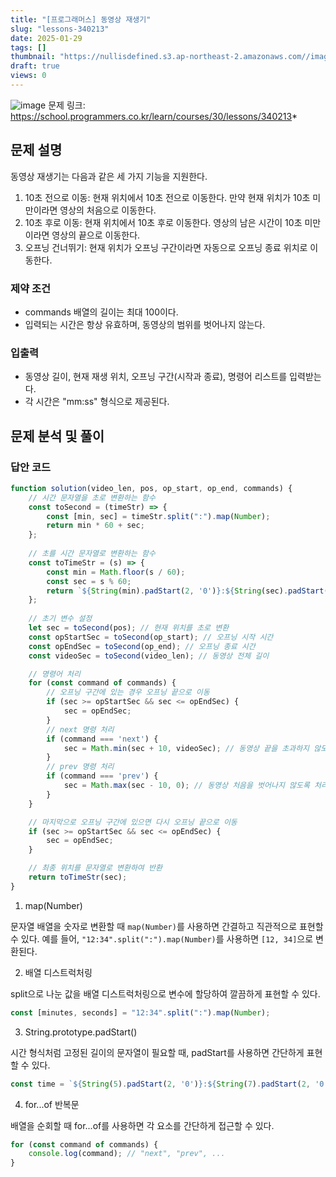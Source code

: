 ```yaml
---
title: "[프로그래머스] 동영상 재생기"
slug: "lessons-340213"
date: 2025-01-29
tags: []
thumbnail: "https://nullisdefined.s3.ap-northeast-2.amazonaws.com//images/9da43d23144a48a883255434f24e1628.png"
draft: true
views: 0
---
```

![image](https://nullisdefined.s3.ap-northeast-2.amazonaws.com//images/9da43d23144a48a883255434f24e1628.png)
문제 링크: https://school.programmers.co.kr/learn/courses/30/lessons/340213*

## 문제 설명

동영상 재생기는 다음과 같은 세 가지 기능을 지원한다.

1. 10초 전으로 이동: 현재 위치에서 10초 전으로 이동한다. 만약 현재 위치가 10초 미만이라면 영상의 처음으로 이동한다.
2. 10초 후로 이동: 현재 위치에서 10초 후로 이동한다. 영상의 남은 시간이 10초 미만이라면 영상의 끝으로 이동한다.
3. 오프닝 건너뛰기: 현재 위치가 오프닝 구간이라면 자동으로 오프닝 종료 위치로 이동한다.

### 제약 조건

- commands 배열의 길이는 최대 100이다.
- 입력되는 시간은 항상 유효하며, 동영상의 범위를 벗어나지 않는다.

### 입출력

- 동영상 길이, 현재 재생 위치, 오프닝 구간(시작과 종료), 명령어 리스트를 입력받는다.
- 각 시간은 "mm:ss" 형식으로 제공된다.

## 문제 분석 및 풀이

### 답안 코드

```js
function solution(video_len, pos, op_start, op_end, commands) {
    // 시간 문자열을 초로 변환하는 함수
    const toSecond = (timeStr) => {
        const [min, sec] = timeStr.split(":").map(Number);
        return min * 60 + sec;
    };
    
    // 초를 시간 문자열로 변환하는 함수
    const toTimeStr = (s) => {
        const min = Math.floor(s / 60);
        const sec = s % 60;
        return `${String(min).padStart(2, '0')}:${String(sec).padStart(2, '0')}`;
    };
    
    // 초기 변수 설정
    let sec = toSecond(pos); // 현재 위치를 초로 변환
    const opStartSec = toSecond(op_start); // 오프닝 시작 시간
    const opEndSec = toSecond(op_end); // 오프닝 종료 시간
    const videoSec = toSecond(video_len); // 동영상 전체 길이

    // 명령어 처리
    for (const command of commands) {
        // 오프닝 구간에 있는 경우 오프닝 끝으로 이동
        if (sec >= opStartSec && sec <= opEndSec) {
            sec = opEndSec;
        }
        // next 명령 처리
        if (command === 'next') {
            sec = Math.min(sec + 10, videoSec); // 동영상 끝을 초과하지 않도록 처리
        }
        // prev 명령 처리
        if (command === 'prev') {
            sec = Math.max(sec - 10, 0); // 동영상 처음을 벗어나지 않도록 처리
        }
    }

    // 마지막으로 오프닝 구간에 있으면 다시 오프닝 끝으로 이동
    if (sec >= opStartSec && sec <= opEndSec) {
        sec = opEndSec;
    }

    // 최종 위치를 문자열로 변환하여 반환
    return toTimeStr(sec);
}

```

1. map(Number)

문자열 배열을 숫자로 변환할 때 `map(Number)`를 사용하면 간결하고 직관적으로 표현할 수 있다.
예를 들어, `"12:34".split(":").map(Number)`를 사용하면 `[12, 34]`으로 변환된다.

2. 배열 디스트럭처링

split으로 나눈 값을 배열 디스트럭처링으로 변수에 할당하여 깔끔하게 표현할 수 있다.

```js
const [minutes, seconds] = "12:34".split(":").map(Number);
```

3. String.prototype.padStart()

시간 형식처럼 고정된 길이의 문자열이 필요할 때, padStart를 사용하면 간단하게 표현할 수 있다.

```js
const time = `${String(5).padStart(2, '0')}:${String(7).padStart(2, '0')}`; // "05:07"
```

4. for...of 반복문

배열을 순회할 때 for...of를 사용하면 각 요소를 간단하게 접근할 수 있다.

```js
for (const command of commands) {
    console.log(command); // "next", "prev", ...
}
```